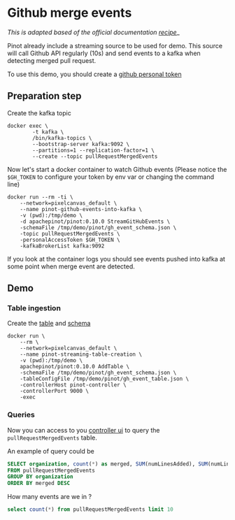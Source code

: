 # Github merge events

_This is adapted based of the official documentation [recipe](https://docs.pinot.apache.org/basics/recipes/github-events-stream)__

Pinot already include a streaming source to be used for demo.
This source will call Github API regularly (10s) and send events to a kafka when detecting merged pull request.

To use this demo, you should create a [github personal token](https://docs.github.com/en/authentication/keeping-your-account-and-data-secure/creating-a-personal-access-token)

## Preparation step

Create the kafka topic
```
docker exec \
        -t kafka \
        /bin/kafka-topics \
        --bootstrap-server kafka:9092 \
        --partitions=1 --replication-factor=1 \
        --create --topic pullRequestMergedEvents
```

Now let's start a docker container to watch Github events (Please notice the `$GH_TOKEN` to configure your token by env var or changing the command line)
```
docker run --rm -ti \
    --network=pixelcanvas_default \
    --name pinot-github-events-into-kafka \
    -v (pwd):/tmp/demo \
    -d apachepinot/pinot:0.10.0 StreamGitHubEvents \
    -schemaFile /tmp/demo/pinot/gh_event_schema.json \
    -topic pullRequestMergedEvents \
    -personalAccessToken $GH_TOKEN \
    -kafkaBrokerList kafka:9092
```

If you look at the container logs you should see events pushed into kafka at some point when merge event are detected.

## Demo

### Table ingestion

Create the [table](pinot/gh_event_table.json) and [schema](pinot/gh_event_schema.json)
```
docker run \
    --rm \
    --network=pixelcanvas_default \
    --name pinot-streaming-table-creation \
    -v (pwd):/tmp/demo \
    apachepinot/pinot:0.10.0 AddTable \
    -schemaFile /tmp/demo/pinot/gh_event_schema.json \
    -tableConfigFile /tmp/demo/pinot/gh_event_table.json \
    -controllerHost pinot-controller \
    -controllerPort 9000 \
    -exec
```

### Queries

Now you can access to you [controller ui](http://localhost:9000) to query the `pullRequestMergedEvents` table.

An example of query could be
```sql
SELECT organization, count(*) as merged, SUM(numLinesAdded), SUM(numLinesDeleted), SUM(numFilesChanged)
FROM pullRequestMergedEvents
GROUP BY organization
ORDER BY merged DESC
```

How many events are we in ?
```sql
select count(*) from pullRequestMergedEvents limit 10
```
